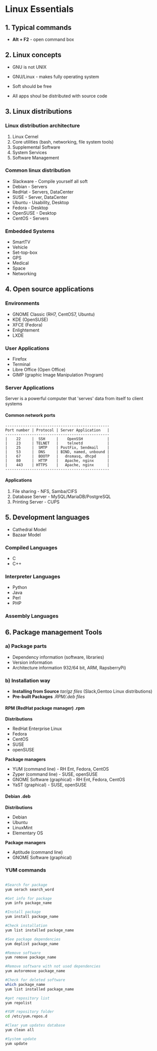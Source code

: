 # Linux Essentials

## 1. Typical commands

- **Alt + F2** - open command box

## 2. Linux concepts

- GNU is not UNIX
- GNU/Linux - makes fully operating system

- Soft should be free
- All apps shoul be distributed with source code

## 3. Linux distributions

### Linux distribution architecture

1. Linux Cernel
2. Core utilities (bash, networking, file system tools)
3. Supplemental Software
4. System Services
5. Software Management

### Common linux distribution

- Slackware - Compile yourself all soft
- Debian - Servers
- RedHat - Servers, DataCenter
- SUSE - Server, DataCenter
- Ubuntu - Usability, Desktop
- Fedora - Desktop
- OpenSUSE - Desktop
- CentOS -  Servers

### Embedded Systems

- SmartTV
- Vehicle
- Set-top-box
- GPS
- Medical
- Space
- Networking

## 4. Open source applications

### Environments

- GNOME Classic (RH7, CentOS7, Ubuntu)
- KDE (OpenSUSE)
- XFCE (Fedora)
- Enlightement
- LXDE

### User Applications

- Firefox
- Terminal
- Libre Office (Open Office)
- GIMP (graphic Image Manipulation Program)

### Server Applications

Server is a powerful computer that 'serves' data from itself to client systems

#### Common network ports

```
-----------------------------------------------
Port number | Protocol | Server Application   |
-----------------------------------------------
|    22     |  SSH     |    OpenSSH           |
|    23     | TELNET   |    telnetd           |
|    25     |  SMTP    | PostFix, Sendmail    |
|    53     |  DNS     | BIND, named, unbound |
|    67     |  BOOTP   |   dnsmasq, dhcpd     |
|    80     |  HTTP    |   Apache, nginx      |
|    443    | HTTPS    |   Apache, nginx      |
-----------------------------------------------
```

#### Applications

1. File sharing - NFS, Samba/CIFS
2. Database Server - MySQL/MariaDB/PostgreSQL
3. Printing Server - CUPS


## 5. Development languages

- Cathedral Model
- Bazaar Model

### Compiled Languages

- C
- C++

### Interpreter Languages

- Python
- Java
- Perl
- PHP

### Assembly Languages

## 6. Package management Tools

### a) Package parts

- Dependency information (software, libraries)
- Version information
- Architecture information 932/64 bit, ARM, RapsberryPi)

### b) Installation way

- **Installing from Source** *tar/gz files* (Slack,Gentoo Linux distributions)
- **Pre-built Packages** *.RPM/.deb files*

#### RPM (RedHat package manager) .rpm

**Distributions**

- RedHat Enterprise Linux
- Fedora
- CentOS
- SUSE
- openSUSE

**Package managers**

- YUM (command line) - RH Ent, Fedora, CentOS
- Zyper (command line) - SUSE, openSUSE
- GNOME Software (graphical) - RH Ent, Fedora, CentOS
- YaST (graphical) - SUSE, openSUSE

#### Debian .deb

**Distributions**

- Debian
- Ubuntu
- LinuxMint
- Elementary OS

**Package managers**

- Aptitude (command line)
- GNOME Software (graphical)

### YUM commands

```bash

#Search for package
yum serach search_word

#Get info for package
yum info package_name

#Install package
yum install package_name

#Check installation
yum list installed package_name

#See package dependencies
yum deplist package_name

#Remove software
yum remove package_name

#Remove software with not used dependencies
yum autoremove package_name

#Check for deleted software
which package_name
yum list installed package_name

#get repository list
yum repolist

#YUM repository folder
cd /etc/yum.repos.d

#Clear yum updates database
yum clean all

#System update
yum update
```